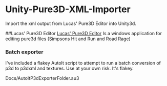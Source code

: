# Unity-Pure3D-XML-Importer
Import the xml output from Lucas' Pure3D Editor into Unity3d.

##Lucas' Pure3D Editor 
[Lucas' Pure3D Editor](https://docs.donutteam.com/docs/lucasp3deditor/intro)
Is a windows application for editing pure3d files (Simpsons Hit and Run and Road Rage) 

### Batch exporter
I've included a flakey AutoIt script to attempt to run a batch conversion of p3d to p3dxml and textures. Use at your own risk. It's flakey.

Docs/AutoItP3dExporterFolder.au3
